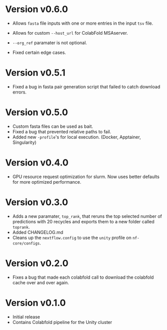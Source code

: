 # Version v0.6.0

- Allows `fasta` file inputs with one or more entries in the input `tsv` file.

- Allows for custom `--host_url` for ColabFold MSAserver.

- `--org_ref` paramater is not optional.

- Fixed certain edge cases.

# Version v0.5.1

- Fixed a bug in fasta pair generation script that failed to catch download errors.

# Version v0.5.0

- Custom fasta files can be used as bait.
- Fixed a bug that prevented relative paths to fail.
- Added new `-profile`'s for local execution. (Docker, Apptainer, Singularity)

# Version v0.4.0

- GPU resource request optimization for slurm. Now uses better defaults for more optimized performance.

# Version v0.3.0

- Adds a new paramater, `top_rank`, that reruns the top selected number of predictions with 20 recycles and exports them to a new folder called `toprank`.
- Added CHANGELOG.md
- Cleans up the `nextflow.config` to use the `unity` profile on `nf-core/configs`.

# Version v0.2.0

- Fixes a bug that made each colabfold call to download the colabfold cache over and over again.

# Version v0.1.0

- Initial release
- Contains Colabfold pipeline for the Unity cluster
